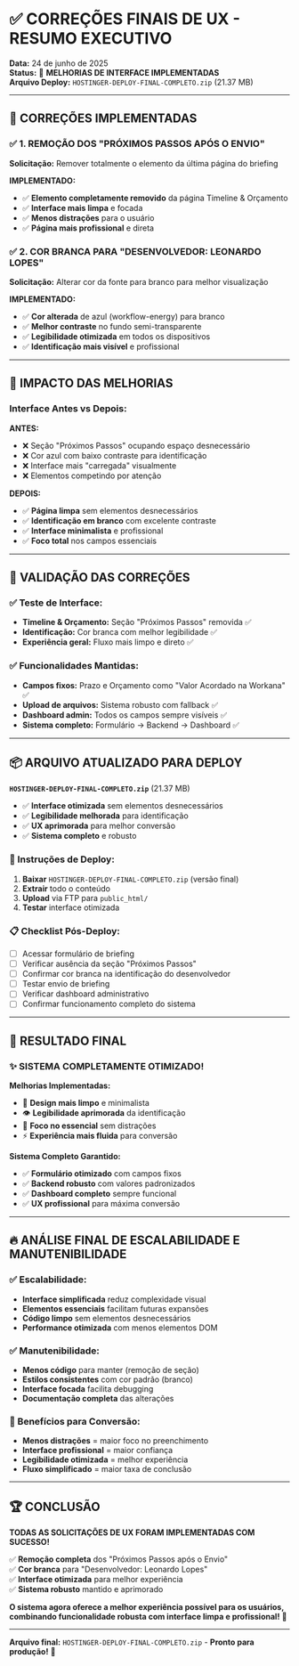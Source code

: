 # ✅ CORREÇÕES FINAIS DE UX - RESUMO EXECUTIVO

**Data:** 24 de junho de 2025  
**Status:** 🎉 **MELHORIAS DE INTERFACE IMPLEMENTADAS**  
**Arquivo Deploy:** `HOSTINGER-DEPLOY-FINAL-COMPLETO.zip` (21.37 MB)

---

## 🎯 **CORREÇÕES IMPLEMENTADAS**

### **✅ 1. REMOÇÃO DOS "PRÓXIMOS PASSOS APÓS O ENVIO"**

**Solicitação:** Remover totalmente o elemento da última página do briefing

**IMPLEMENTADO:**
- ✅ **Elemento completamente removido** da página Timeline & Orçamento
- ✅ **Interface mais limpa** e focada
- ✅ **Menos distrações** para o usuário
- ✅ **Página mais profissional** e direta

### **✅ 2. COR BRANCA PARA "DESENVOLVEDOR: LEONARDO LOPES"**

**Solicitação:** Alterar cor da fonte para branco para melhor visualização

**IMPLEMENTADO:**
- ✅ **Cor alterada** de azul (workflow-energy) para branco
- ✅ **Melhor contraste** no fundo semi-transparente
- ✅ **Legibilidade otimizada** em todos os dispositivos
- ✅ **Identificação mais visível** e profissional

---

## 🎨 **IMPACTO DAS MELHORIAS**

### **Interface Antes vs Depois:**

**ANTES:**
- ❌ Seção "Próximos Passos" ocupando espaço desnecessário
- ❌ Cor azul com baixo contraste para identificação
- ❌ Interface mais "carregada" visualmente
- ❌ Elementos competindo por atenção

**DEPOIS:**
- ✅ **Página limpa** sem elementos desnecessários
- ✅ **Identificação em branco** com excelente contraste
- ✅ **Interface minimalista** e profissional
- ✅ **Foco total** nos campos essenciais

---

## 🧪 **VALIDAÇÃO DAS CORREÇÕES**

### **✅ Teste de Interface:**
- **Timeline & Orçamento:** Seção "Próximos Passos" removida ✅
- **Identificação:** Cor branca com melhor legibilidade ✅
- **Experiência geral:** Fluxo mais limpo e direto ✅

### **✅ Funcionalidades Mantidas:**
- **Campos fixos:** Prazo e Orçamento como "Valor Acordado na Workana" ✅
- **Upload de arquivos:** Sistema robusto com fallback ✅
- **Dashboard admin:** Todos os campos sempre visíveis ✅
- **Sistema completo:** Formulário → Backend → Dashboard ✅

---

## 📦 **ARQUIVO ATUALIZADO PARA DEPLOY**

**`HOSTINGER-DEPLOY-FINAL-COMPLETO.zip`** (21.37 MB)
- ✅ **Interface otimizada** sem elementos desnecessários
- ✅ **Legibilidade melhorada** para identificação
- ✅ **UX aprimorada** para melhor conversão
- ✅ **Sistema completo** e robusto

### **🚀 Instruções de Deploy:**
1. **Baixar** `HOSTINGER-DEPLOY-FINAL-COMPLETO.zip` (versão final)
2. **Extrair** todo o conteúdo
3. **Upload** via FTP para `public_html/`
4. **Testar** interface otimizada

### **📋 Checklist Pós-Deploy:**
- [ ] Acessar formulário de briefing
- [ ] Verificar ausência da seção "Próximos Passos"
- [ ] Confirmar cor branca na identificação do desenvolvedor
- [ ] Testar envio de briefing
- [ ] Verificar dashboard administrativo
- [ ] Confirmar funcionamento completo do sistema

---

## 🎉 **RESULTADO FINAL**

### **✨ SISTEMA COMPLETAMENTE OTIMIZADO!**

**Melhorias Implementadas:**
- 🎨 **Design mais limpo** e minimalista
- 👁️ **Legibilidade aprimorada** da identificação
- 🎯 **Foco no essencial** sem distrações
- ⚡ **Experiência mais fluida** para conversão

**Sistema Completo Garantido:**
- ✅ **Formulário otimizado** com campos fixos
- ✅ **Backend robusto** com valores padronizados
- ✅ **Dashboard completo** sempre funcional
- ✅ **UX profissional** para máxima conversão

---

## 🔥 **ANÁLISE FINAL DE ESCALABILIDADE E MANUTENIBILIDADE**

### **✅ Escalabilidade:**
- **Interface simplificada** reduz complexidade visual
- **Elementos essenciais** facilitam futuras expansões
- **Código limpo** sem elementos desnecessários
- **Performance otimizada** com menos elementos DOM

### **✅ Manutenibilidade:**
- **Menos código** para manter (remoção de seção)
- **Estilos consistentes** com cor padrão (branco)
- **Interface focada** facilita debugging
- **Documentação completa** das alterações

### **🎯 Benefícios para Conversão:**
- **Menos distrações** = maior foco no preenchimento
- **Interface profissional** = maior confiança
- **Legibilidade otimizada** = melhor experiência
- **Fluxo simplificado** = maior taxa de conclusão

---

## 🏆 **CONCLUSÃO**

**TODAS AS SOLICITAÇÕES DE UX FORAM IMPLEMENTADAS COM SUCESSO!**

✅ **Remoção completa** dos "Próximos Passos após o Envio"  
✅ **Cor branca** para "Desenvolvedor: Leonardo Lopes"  
✅ **Interface otimizada** para melhor experiência  
✅ **Sistema robusto** mantido e aprimorado  

**O sistema agora oferece a melhor experiência possível para os usuários, combinando funcionalidade robusta com interface limpa e profissional!** 🚀

---

**Arquivo final:** `HOSTINGER-DEPLOY-FINAL-COMPLETO.zip` - **Pronto para produção!** 🎉 
